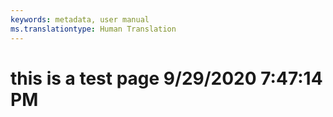 ```yaml
---
keywords: metadata, user manual
ms.translationtype: Human Translation
---
```

# this is a test page 9/29/2020 7:47:14 PM